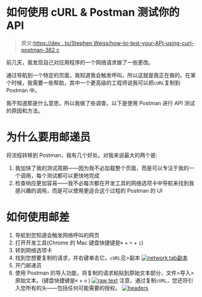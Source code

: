 # 如何使用 cURL & Postman 测试你的 API

> 原文:[https://dev . to/Stephen Weiss/how-to-test-your-API-using-curl-postman-382 c](https://dev.to/stephencweiss/how-to-test-your-api-using-curl-postman-382c)

前几天，我发现自己对应用程序的一个网络请求做了一些更改。

通过导航到一个特定的页面，我知道我会触发呼叫，所以这就是我正在做的。在某个时候，我需要一些帮助，其中一个更高级的工程师说我可以把`cURL`复制到 Postman 中。

我不知道那是什么意思，所以我做了些调查。以下是使用 Postman 进行 API 测试的原因和方法。

# [](#why-use-postman)为什么要用邮递员

将流程转移到 Postman，我有几个好处。对我来说最大的两个是:

1.  我加快了我的测试周期——因为我不必加载整个页面，而是可以专注于我的一个调用，每个测试都可以更快地完成
2.  检查响应更加容易——我不必每次都在开发工具的网络选项卡中导航来找到我感兴趣的调用，而是可以使用更适合这个过程的 Postman 的 UI

# [](#how-to-use-postman)如何使用邮差

1.  导航到您知道会触发网络呼叫的网页
2.  打开开发工具(Chrome 的 Mac 键盘快捷键是`⌘` + `⌥` + `i`)
3.  转到网络选项卡
4.  找到您想要复制的请求，并右键单击它。`cURL`见>副本 [![network tab](../Images/49b6ec5299cb84e05ad67cf61719255e.png)副本](///static/4637479418d69b7048a9e51840d7a7c0/66e9d/network-tab.png)
5.  开门邮递员
6.  使用 Postman 的导入功能，将复制的请求粘贴到原始文本部分，文件>导入>原始文本。(键盘快捷键是`⌘` + `o` ) [![raw text](../Images/b7d602bce28629471df71e2536d172e3.png)](///static/42556503aeaf6ff35fa292a4a6b4c93b/207cb/raw-text.png) 注意，通过复制`cURL`，您还将引入您所有的头——包括任何可能需要的授权。 [![headers](../Images/dd8c9ff127992f1d548cd6708be272eb.png)](///static/4fc68ebf9168fc13a48bd6027398bab9/5693b/headers.png)